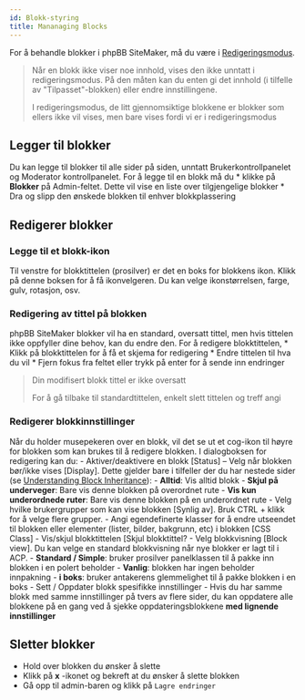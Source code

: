 ```yaml
---
id: Blokk-styring
title: Mananaging Blocks
---
```


For å behandle blokker i phpBB SiteMaker, må du være i [Redigeringsmodus](./blocks-overview#edit-mode).

> Når en blokk ikke viser noe innhold, vises den ikke unntatt i redigeringsmodus. På den måten kan du enten gi det innhold (i tilfelle av "Tilpasset"-blokken) eller endre innstillingene.
> 
> I redigeringsmodus, de litt gjennomsiktige blokkene er blokker som ellers ikke vil vises, men bare vises fordi vi er i redigeringsmodus

## Legger til blokker

Du kan legge til blokker til alle sider på siden, unntatt Brukerkontrollpanelet og Moderator kontrollpanelet. For å legge til en blokk må du * klikke på **Blokker** på Admin-feltet. Dette vil vise en liste over tilgjengelige blokker * Dra og slipp den ønskede blokken til enhver blokkplassering

## Redigerer blokker

### Legge til et blokk-ikon

Til venstre for blokktittelen (prosilver) er det en boks for blokkens ikon. Klikk på denne boksen for å få ikonvelgeren. Du kan velge ikonstørrelsen, farge, gulv, rotasjon, osv.

### Redigering av tittel på blokken

phpBB SiteMaker blokker vil ha en standard, oversatt tittel, men hvis tittelen ikke oppfyller dine behov, kan du endre den. For å redigere blokktittelen, * Klikk på blokktittelen for å få et skjema for redigering * Endre tittelen til hva du vil * Fjern fokus fra feltet eller trykk på enter for å sende inn endringer

> Din modifisert blokk tittel er ikke oversatt
> 
> For å gå tilbake til standardtittelen, enkelt slett tittelen og treff angi

### Redigerer blokkinnstillinger

Når du holder musepekeren over en blokk, vil det se ut et cog-ikon til høyre for blokken som kan brukes til å redigere blokken. I dialogboksen for redigering kan du: - Aktiver/deaktivere en blokk [Status] – Velg når blokken bør/ikke vises [Display]. Dette gjelder bare i tilfeller der du har nestede sider (se [Understanding Block Inheritance](./blocks-inheritance.md)): - **Alltid**: Vis alltid blokk - **Skjul på underveger**: Bare vis denne blokken på overordnet rute - **Vis kun underordnede ruter**: Bare vis denne blokken på en underordnet rute - Velg hvilke brukergrupper som kan vise blokken [Synlig av]. Bruk CTRL + klikk for å velge flere grupper. - Angi egendefinerte klasser for å endre utseendet til blokken eller elementer (lister, bilder, bakgrunn, etc) i blokken [CSS Class] - Vis/skjul blokktittelen [Skjul blokktittel? - Velg blokkvisning [Block view]. Du kan velge en standard blokkvisning når nye blokker er lagt til i ACP. - **Standard / Simple**: bruker prosilver panelklassen til å pakke inn blokken i en polert beholder - **Vanlig**: blokken har ingen beholder innpakning - **i boks**: bruker antakerens glemmelighet til å pakke blokken i en boks - Sett / Oppdater blokk spesifikke innstillinger - Hvis du har samme blokk med samme innstillinger på tvers av flere sider, du kan oppdatere alle blokkene på en gang ved å sjekke oppdateringsblokkene **med lignende innstillinger**

## Sletter blokker

- Hold over blokken du ønsker å slette
- Klikk på **x** -ikonet og bekreft at du ønsker å slette blokken
- Gå opp til admin-baren og klikk på `Lagre endringer`